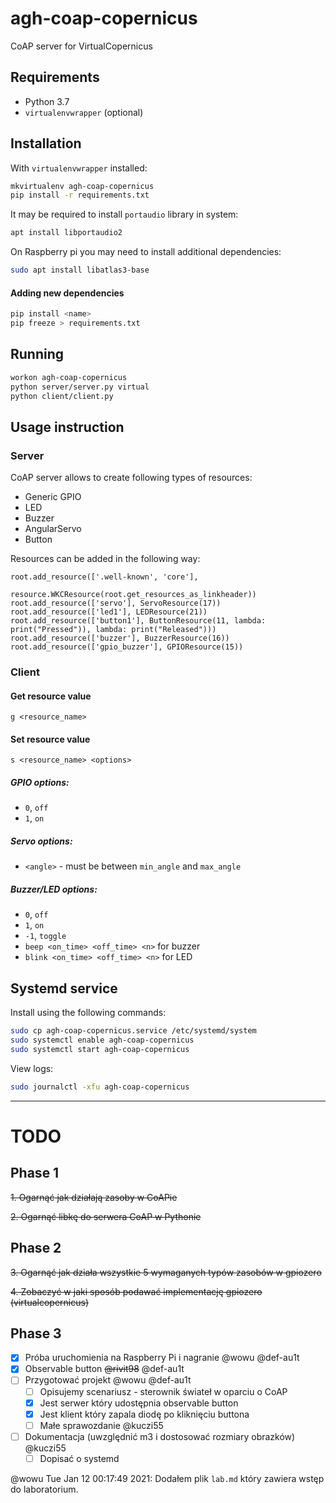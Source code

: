 # agh-coap-copernicus

CoAP server for VirtualCopernicus

## Requirements

- Python 3.7
- `virtualenvwrapper` (optional)

## Installation

With `virtualenvwrapper` installed:

```bash
mkvirtualenv agh-coap-copernicus
pip install -r requirements.txt
```

It may be required to install `portaudio` library in system:

```bash
apt install libportaudio2
```

On Raspberry pi you may need to install additional dependencies:

```bash
sudo apt install libatlas3-base
```

#### Adding new dependencies

```bash
pip install <name>
pip freeze > requirements.txt
```

## Running

```bash
workon agh-coap-copernicus
python server/server.py virtual
python client/client.py
```

## Usage instruction

### Server

CoAP server allows to create following types of resources:

- Generic GPIO
- LED
- Buzzer
- AngularServo
- Button

Resources can be added in the following way:
```
root.add_resource(['.well-known', 'core'],
                  resource.WKCResource(root.get_resources_as_linkheader))
root.add_resource(['servo'], ServoResource(17))
root.add_resource(['led1'], LEDResource(21))
root.add_resource(['button1'], ButtonResource(11, lambda: print("Pressed")), lambda: print("Released")))
root.add_resource(['buzzer'], BuzzerResource(16))
root.add_resource(['gpio_buzzer'], GPIOResource(15))
```

### Client

#### Get resource value
```
g <resource_name>
```

#### Set resource value
```
s <resource_name> <options>
```
##### GPIO options:

- `0`, `off`
- `1`, `on`

##### Servo options:

- `<angle>` - must be between `min_angle` and `max_angle`

##### Buzzer/LED options:

- `0`, `off`
- `1`, `on`
- `-1`, `toggle`
- `beep <on_time> <off_time> <n>` for buzzer
- `blink <on_time> <off_time> <n>` for LED


## Systemd service

Install using the following commands:

```bash
sudo cp agh-coap-copernicus.service /etc/systemd/system
sudo systemctl enable agh-coap-copernicus
sudo systemctl start agh-coap-copernicus
```

View logs:

```bash
sudo journalctl -xfu agh-coap-copernicus
```

---


# TODO

## Phase 1
~~1. Ogarnąć jak działają zasoby w CoAPie~~

~~2. Ogarnąć libkę do serwera CoAP w Pythonie~~

## Phase 2
~~3. Ogarnąć jak działa wszystkie 5 wymaganych typów zasobów w gpiozero~~

~~4. Zobaczyć w jaki sposób podawać implementację gpiozero (virtualcopernicus)~~

## Phase 3

- [x] Próba uruchomienia na Raspberry Pi i nagranie @wowu @def-au1t
- [x] Observable button ~~@rivit98~~ @def-au1t
- [ ] Przygotować projekt @wowu @def-au1t
   - [ ] Opisujemy scenariusz - sterownik świateł w oparciu o CoAP
   - [x] Jest serwer który udostępnia observable button
   - [x] Jest klient który zapala diodę po kliknięciu buttona
   - [ ] Małe sprawozdanie @kuczi55
- [ ] Dokumentacja (uwzględnić m3 i dostosować rozmiary obrazków) @kuczi55
  - [ ] Dopisać o systemd

@wowu Tue Jan 12 00:17:49 2021: Dodałem plik `lab.md` który zawiera wstęp do laboratorium.
